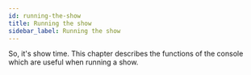 ```yaml
---
id: running-the-show 
title: Running the show
sidebar_label: Running the show
---
```


So, it's show time. This chapter describes the functions of the console
which are useful when running a show.



